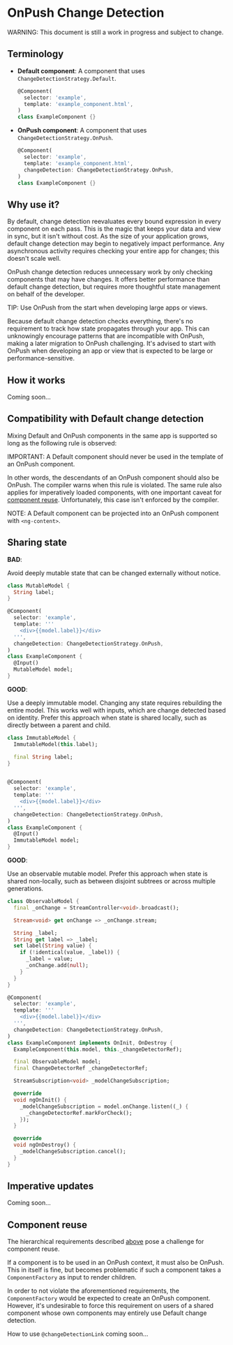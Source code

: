 # OnPush Change Detection


WARNING: This document is still a work in progress and subject to change.

## Terminology

*   __Default component__: A component that uses
    `ChangeDetectionStrategy.Default`.

    ```dart
    @Component(
      selector: 'example',
      template: 'example_component.html',
    )
    class ExampleComponent {}
    ```

*   __OnPush component__: A component that uses
    `ChangeDetectionStrategy.OnPush`.

    ```dart
    @Component(
      selector: 'example',
      template: 'example_component.html',
      changeDetection: ChangeDetectionStrategy.OnPush,
    )
    class ExampleComponent {}
    ```

## Why use it?

By default, change detection reevaluates every bound expression in every
component on each pass. This is the magic that keeps your data and view in sync,
but it isn't without cost. As the size of your application grows, default change
detection may begin to negatively impact performance. Any asynchronous activity
requires checking your entire app for changes; this doesn't scale well.

OnPush change detection reduces unnecessary work by only checking components
that may have changes. It offers better performance than default change
detection, but requires more thoughtful state management on behalf of the
developer.

TIP: Use OnPush from the start when developing large apps or views.

Because default change detection checks everything, there's no requirement to
track how state propagates through your app. This can unknowingly encourage
patterns that are incompatible with OnPush, making a later migration to OnPush
challenging. It's advised to start with OnPush when developing an app or view
that is expected to be large or performance-sensitive.

## How it works

Coming soon...

## Compatibility with Default change detection

Mixing Default and OnPush components in the same app is supported so long as the
following rule is observed:

IMPORTANT: A Default component should never be used in the template of an OnPush
component.

In other words, the descendants of an OnPush component should also be OnPush.
The compiler warns when this rule is violated. The same rule also applies for
imperatively loaded components, with one important caveat for [component
reuse](#component-reuse). Unfortunately, this case isn't enforced by the
compiler.

NOTE: A Default component can be projected into an OnPush component with
`<ng-content>`.

## Sharing state

**BAD**:

Avoid deeply mutable state that can be changed externally without notice.

```dart {.bad}
class MutableModel {
  String label;
}

@Component(
  selector: 'example',
  template: '''
    <div>{{model.label}}</div>
  ''',
  changeDetection: ChangeDetectionStrategy.OnPush,
)
class ExampleComponent {
  @Input()
  MutableModel model;
}
```

**GOOD**:

Use a deeply immutable model. Changing any state requires rebuilding the entire
model. This works well with inputs, which are change detected based on identity.
Prefer this approach when state is shared locally, such as directly between a
parent and child.

```dart {.good}
class ImmutableModel {
  ImmutableModel(this.label);

  final String label;
}


@Component(
  selector: 'example',
  template: '''
    <div>{{model.label}}</div>
  ''',
  changeDetection: ChangeDetectionStrategy.OnPush,
)
class ExampleComponent {
  @Input()
  ImmutableModel model;
}
```

**GOOD**:

Use an observable mutable model. Prefer this approach when state is shared
non-locally, such as between disjoint subtrees or across multiple generations.

```dart {.good}
class ObservableModel {
  final _onChange = StreamController<void>.broadcast();

  Stream<void> get onChange => _onChange.stream;

  String _label;
  String get label => _label;
  set label(String value) {
    if (!identical(value, _label)) {
      _label = value;
      _onChange.add(null);
    }
  }
}

@Component(
  selector: 'example',
  template: '''
    <div>{{model.label}}</div>
  ''',
  changeDetection: ChangeDetectionStrategy.OnPush,
)
class ExampleComponent implements OnInit, OnDestroy {
  ExampleComponent(this.model, this._changeDetectorRef);

  final ObservableModel model;
  final ChangeDetectorRef _changeDetectorRef;

  StreamSubscription<void> _modelChangeSubscription;

  @override
  void ngOnInit() {
    _modelChangeSubscription = model.onChange.listen((_) {
      _changeDetectorRef.markForCheck();
    });
  }

  @override
  void ngOnDestroy() {
    _modelChangeSubscription.cancel();
  }
}
```

## Imperative updates

Coming soon...

## Component reuse

The hierarchical requirements described
[above](#compatibility-with-default-change-detection) pose a challenge for
component reuse.

If a component is to be used in an OnPush context, it must also be OnPush. This
in itself is fine, but becomes problematic if such a component takes a
`ComponentFactory` as input to render children.

In order to not violate the aforementioned requirements, the `ComponentFactory`
would be expected to create an OnPush component. However, it's undesirable to
force this requirement on users of a shared component whose own components may
entirely use Default change detection.

How to use `@changeDetectionLink` coming soon...
